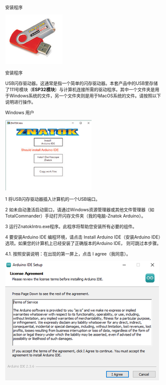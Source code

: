安装程序

![](030p2.png)

安装程序

USB闪存驱动器。这通常是指一个简单的闪存驱动器。本套产品中的USB里存储了111号模块（**ESP32模块**）与计算机连接所需的驱动程序。其中一个文件夹是用于Windows系统的文件，另一个文件夹则是用于MacOS系统的文件。请按照以下说明进行操作。

Windows 用户

![](030p3.png)

1 将USB闪存驱动器插入计算机的一个USB端口。

2 如未自动激活启动窗口，请通过Windows资源管理器或其他文件管理器（如TotalCommander）手动打开闪存文件夹（我的电脑-Znatok Arduino）。

3 运行ZnatokIntro.exe程序。此程序将帮助您安装所有必要的组件。

4 要安装Arduino IDE 编程环境，请点击 Install Arduino IDE（安装Arduino IDE）选项。如果您的计算机上已经安装了正确版本的Arduino IDE， 则可跳过本步骤。

   4.1. 按照安装说明：在出现的第一屏上，点击 I agree（我同意）。

![](030p1.png)
